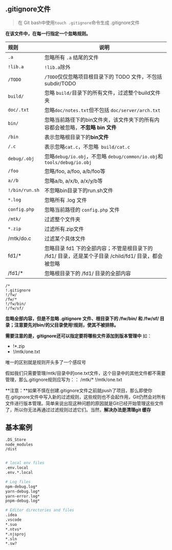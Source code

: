## .gitignore文件

> 在 Git bash中使用`touch .gitignore`命令生成 .gitignore文件

**在该文件中，在每一行指定一个忽略规则。**

| 规则           | 说明                                                         |
| :------------- | ------------------------------------------------------------ |
| `.a`           | 忽略所有 `.a` 结尾的文件                                     |
| `!lib.a`       | `!lib.a`除外                                                 |
| `/TODO`        | `/TODO`仅仅忽略项目根目录下的 TODO 文件，不包括 subdir/TODO  |
| `build/`       | 忽略 `build/`目录下的所有文件，过滤整个build文件夹           |
| `doc/.txt`     | 忽略`doc/notes.txt`但不包括 `doc/server/arch.txt`            |
| `bin/`         | 忽略当前路径下的bin文件夹，该文件夹下的所有内容都会被忽略，**不忽略 bin 文件** |
| `/bin`         | 表示忽略根目录下的**bin文件**                                |
| `/.c`          | 表示忽略`cat.c`，不忽略` build/cat.c`                        |
| `debug/.obj`   | 忽略`debug/io.obj`，不忽略 `debug/common/io.obj`和`tools/debug/io.obj` |
| `/foo`         | 忽略/foo, a/foo, a/b/foo等                                   |
| `a//b`         | 忽略a/b, a/x/b, a/x/y/b等                                    |
| `!/bin/run.sh` | 不忽略bin目录下的run.sh文件                                  |
| `*.log`        | 忽略所有 .log 文件                                           |
| `config.php`   | 忽略当前路径的 `config.php` 文件                             |
| `/mtk/`        | 过滤整个文件夹                                               |
| `*.zip`        | 过滤所有.zip文件                                             |
| /mtk/do.c      | 过滤某个具体文件                                             |
| fd1/*          | 忽略目录 fd1 下的全部内容；不管是根目录下的 /fd1/ 目录，还是某个子目录 /child/fd1/ 目录，都会被忽略 |
| /fd1/*         | 忽略根目录下的 /fd1/ 目录的全部内容                          |

```
/*
!.gitignore
!/fw/
/fw/*
!/fw/bin/
!/fw/sf/
```

**忽略全部内容，但是不忽略 .gitignore 文件、根目录下的 /fw/bin/ 和 /fw/sf/ 目录；注意要先对bin/的父目录使用!规则，使其不被排除。**

**需要注意的是，gitignore还可以指定要将哪些文件添加到版本管理中** 如：

* !*.zip
* !/mtk/one.txt

唯一的区别就是规则开头多了一个感叹号

假如我们只需要管理/mtk/目录中的one.txt文件，这个目录中的其他文件都不需要管理，那么.gitignore规则应写为：：
/mtk/*
!/mtk/one.txt

**注意：**如果不慎在创建.gitignore文件之前就push了项目，那么即使你在.gitignore文件中写入新的过滤规则，这些规则也不会起作用，Git仍然会对所有文件进行版本管理。简单来说出现这种问题的原因就是Git已经开始管理这些文件了，所以你无法再通过过滤规则过滤它们。当然，**解决办法是清理git 缓存**

## 基本案例

```sh
.DS_Store
node_modules
/dist


# local env files
.env.local
.env.*.local

# Log files
npm-debug.log*
yarn-debug.log*
yarn-error.log*
pnpm-debug.log*

# Editor directories and files
.idea
.vscode
*.suo
*.ntvs*
*.njsproj
*.sln
*.sw?
```

